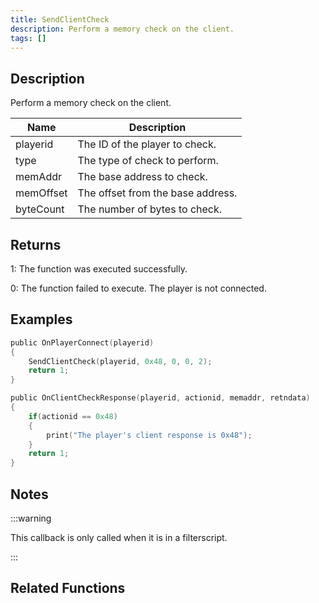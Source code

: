 ```yaml
---
title: SendClientCheck
description: Perform a memory check on the client.
tags: []
---
```


## Description

Perform a memory check on the client.

| Name            | Description                          |
| --------------- | ------------------------------------ |
| playerid        | The ID of the player to check.       |
| type            | The type of check to perform.        |
| memAddr         | The base address to check.           |
| memOffset       | The offset from the base address.    |
| byteCount       | The number of bytes to check.        |

## Returns

1: The function was executed successfully.

0: The function failed to execute. The player is not connected.

## Examples

```c
public OnPlayerConnect(playerid)
{
    SendClientCheck(playerid, 0x48, 0, 0, 2);
    return 1;
}

public OnClientCheckResponse(playerid, actionid, memaddr, retndata)
{
    if(actionid == 0x48)
    {
        print("The player's client response is 0x48");
    }
    return 1;
}
```

## Notes

:::warning

This callback is only called when it is in a filterscript.

:::

## Related Functions

